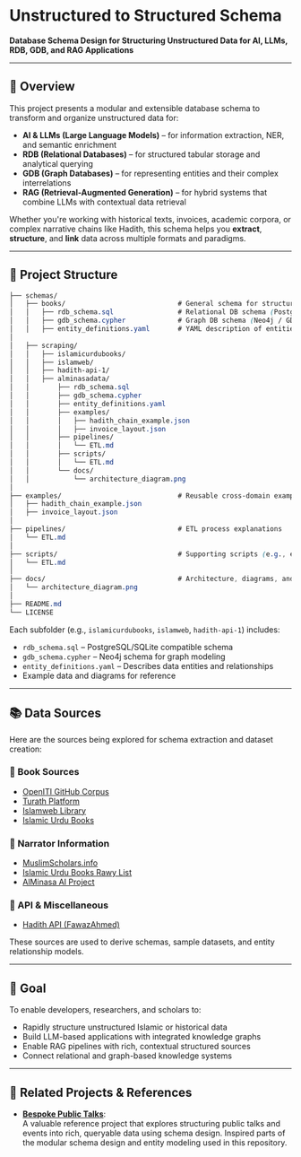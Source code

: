 # Unstructured to Structured Schema

**Database Schema Design for Structuring Unstructured Data for AI, LLMs, RDB, GDB, and RAG Applications**

---

## 📌 Overview

This project presents a modular and extensible database schema to transform and organize unstructured data for:

- **AI & LLMs (Large Language Models)** – for information extraction, NER, and semantic enrichment  
- **RDB (Relational Databases)** – for structured tabular storage and analytical querying  
- **GDB (Graph Databases)** – for representing entities and their complex interrelations  
- **RAG (Retrieval-Augmented Generation)** – for hybrid systems that combine LLMs with contextual data retrieval

Whether you're working with historical texts, invoices, academic corpora, or complex narrative chains like Hadith, this schema helps you **extract**, **structure**, and **link** data across multiple formats and paradigms.

---

## 🧱 Project Structure

```css
├── schemas/
│   ├── books/                            # General schema for structuring book data
│   │   ├── rdb_schema.sql                # Relational DB schema (PostgreSQL / SQLite)
│   │   ├── gdb_schema.cypher             # Graph DB schema (Neo4j / GDB compatible)
│   │   ├── entity_definitions.yaml       # YAML description of entities and relationships
│
│   ├── scraping/
│   │   ├── islamicurdubooks/
│   │   ├── islamweb/
│   │   ├── hadith-api-1/
│   │   ├── alminasadata/
│   │       ├── rdb_schema.sql
│   │       ├── gdb_schema.cypher
│   │       ├── entity_definitions.yaml
│   │       ├── examples/
│   │       │   ├── hadith_chain_example.json
│   │       │   ├── invoice_layout.json
│   │       ├── pipelines/
│   │       │   └── ETL.md
│   │       ├── scripts/
│   │       │   └── ETL.md
│   │       └── docs/
│   │           └── architecture_diagram.png
│
├── examples/                             # Reusable cross-domain example inputs
│   ├── hadith_chain_example.json
│   ├── invoice_layout.json
│
├── pipelines/                            # ETL process explanations
│   └── ETL.md
│
├── scripts/                              # Supporting scripts (e.g., extraction, conversion)
│   └── ETL.md
│
├── docs/                                 # Architecture, diagrams, and developer notes
│   └── architecture_diagram.png
│
├── README.md
└── LICENSE
```

Each subfolder (e.g., `islamicurdubooks`, `islamweb`, `hadith-api-1`) includes:

- `rdb_schema.sql` – PostgreSQL/SQLite compatible schema
- `gdb_schema.cypher` – Neo4j schema for graph modeling
- `entity_definitions.yaml` – Describes data entities and relationships
- Example data and diagrams for reference

---

## 📚 Data Sources

Here are the sources being explored for schema extraction and dataset creation:

### 📖 Book Sources
- [OpenITI GitHub Corpus](https://github.com/OpenITI/RELEASE/tree/v2023.1.8)
- [Turath Platform](https://app.turath.io/)
- [Islamweb Library](https://www.islamweb.net/ar/library/index.php?page=bookslist)
- [Islamic Urdu Books](https://islamicurdubooks.com/index.php)

### 👤 Narrator Information
- [MuslimScholars.info](https://muslimscholars.info/manage.php?submit=scholar&ID=3)
- [Islamic Urdu Books Rawy List](https://islamicurdubooks.com/hadith/rawylistcomplete.php?bookid=1&LFirstChar=%d8%a8)
- [AlMinasa AI Project](https://alminasa.ai/)

### 🔗 API & Miscellaneous
- [Hadith API (FawazAhmed)](https://github.com/fawazahmed0/hadith-api/)

These sources are used to derive schemas, sample datasets, and entity relationship models.

---

## 📌 Goal

To enable developers, researchers, and scholars to:

- Rapidly structure unstructured Islamic or historical data
- Build LLM-based applications with integrated knowledge graphs
- Enable RAG pipelines with rich, contextual structured sources
- Connect relational and graph-based knowledge systems

---

## 🔗 Related Projects & References

- [**Bespoke Public Talks**](https://github.com/bespoke-inc/bespoke-public-talks):  
  A valuable reference project that explores structuring public talks and events into rich, queryable data using schema design. Inspired parts of the modular schema design and entity modeling used in this repository.
